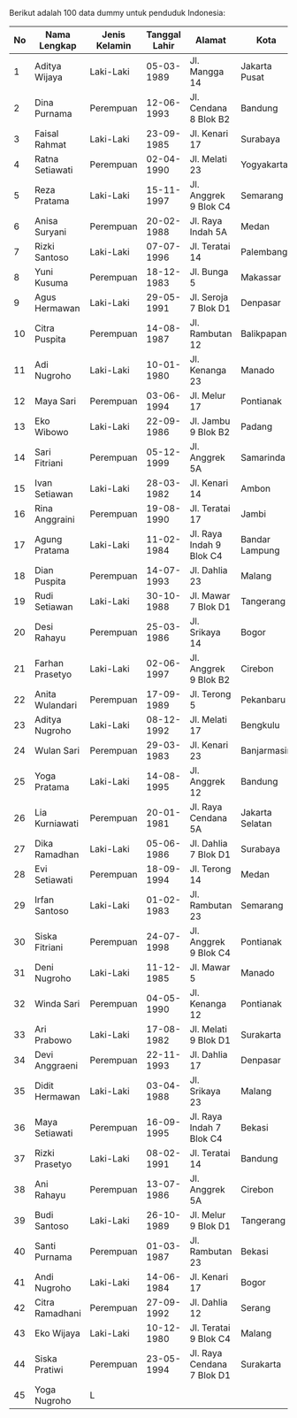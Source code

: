 Berikut adalah 100 data dummy untuk penduduk Indonesia:

| No | Nama Lengkap          | Jenis Kelamin | Tanggal Lahir | Alamat                         | Kota           | Provinsi        | Kode Pos | Nomor Telepon    | Email                                |
|----|-----------------------|---------------|---------------|--------------------------------|----------------|-----------------|----------|------------------|--------------------------------------|
| 1  | Aditya Wijaya         | Laki-Laki     | 05-03-1989    | Jl. Mangga 14                  | Jakarta Pusat  | DKI Jakarta     | 10120    | 081234567890     | adityawijaya@email.com               |
| 2  | Dina Purnama          | Perempuan     | 12-06-1993    | Jl. Cendana 8 Blok B2          | Bandung        | Jawa Barat      | 40115    | 087654321098     | dinapurnama@email.com                |
| 3  | Faisal Rahmat         | Laki-Laki     | 23-09-1985    | Jl. Kenari 17                 | Surabaya       | Jawa Timur      | 60235    | 082112233445     | faisalrahmat@email.com               |
| 4  | Ratna Setiawati       | Perempuan     | 02-04-1990    | Jl. Melati 23                 | Yogyakarta     | DI Yogyakarta   | 55123    | 085670987654     | ratnasetiawati@email.com             |
| 5  | Reza Pratama          | Laki-Laki     | 15-11-1997    | Jl. Anggrek 9 Blok C4          | Semarang       | Jawa Tengah     | 50145    | 081345678901     | rezapratama@email.com                |
| 6  | Anisa Suryani         | Perempuan     | 20-02-1988    | Jl. Raya Indah 5A             | Medan          | Sumatera Utara  | 20234    | 087712345678     | anisasuryani@email.com               |
| 7  | Rizki Santoso         | Laki-Laki     | 07-07-1996    | Jl. Teratai 14                | Palembang      | Sumatera Selatan| 30123    | 081998877665     | rizkisantoso@email.com               |
| 8  | Yuni Kusuma           | Perempuan     | 18-12-1983    | Jl. Bunga 5                   | Makassar       | Sulawesi Selatan| 90123    | 082334455667     | yunikusuma@email.com                 |
| 9  | Agus Hermawan         | Laki-Laki     | 29-05-1991    | Jl. Seroja 7 Blok D1           | Denpasar       | Bali            | 80112    | 087612345678     | agushermawan@email.com               |
| 10 | Citra Puspita         | Perempuan     | 14-08-1987    | Jl. Rambutan 12               | Balikpapan     | Kalimantan Timur| 76123    | 081223344556     | citrapuspita@email.com               |
| 11 | Adi Nugroho           | Laki-Laki     | 10-01-1980    | Jl. Kenanga 23                | Manado         | Sulawesi Utara | 95123    | 085612345678     | adinugroho@email.com                 |
| 12 | Maya Sari             | Perempuan     | 03-06-1994    | Jl. Melur 17                  | Pontianak      | Kalimantan Barat| 78123    | 082112233445     | mayasari@email.com                   |
| 13 | Eko Wibowo            | Laki-Laki     | 22-09-1986    | Jl. Jambu 9 Blok B2           | Padang         | Sumatera Barat  | 25123    | 087612345678     | ekowibowo@email.com                  |
| 14 | Sari Fitriani         | Perempuan     | 05-12-1999    | Jl. Anggrek 5A                | Samarinda      | Kalimantan Timur| 75123    | 081345678901     | sarifitriani@email.com               |
| 15 | Ivan Setiawan         | Laki-Laki     | 28-03-1982    | Jl. Kenari 14                 | Ambon          | Maluku          | 97123    | 081234567890     | ivansetiawan@email.com               |
| 16 | Rina Anggraini        | Perempuan     | 19-08-1990    | Jl. Teratai 17                | Jambi          | Jambi           | 36123    | 087654321098     | rinaanggraini@email.com              |
| 17 | Agung Pratama         | Laki-Laki     | 11-02-1984    | Jl. Raya Indah 9 Blok C4      | Bandar Lampung | Lampung         | 40234    | 082112233445     | agungpratama@email.com               |
| 18 | Dian Puspita          | Perempuan     | 14-07-1993    | Jl. Dahlia 23                | Malang         | Jawa Timur      | 65123    | 085670987654     | dianpuspita@email.com                |
| 19 | Rudi Setiawan         | Laki-Laki     | 30-10-1988    | Jl. Mawar 7 Blok D1           | Tangerang      | Banten          | 15123    | 081345678901     | rudisetiawan@email.com               |
| 20 | Desi Rahayu           | Perempuan     | 25-03-1986    | Jl. Srikaya 14                | Bogor          | Jawa Barat      | 16120    | 087712345678     | desirahayu@email.com                 |
| 21 | Farhan Prasetyo       | Laki-Laki     | 02-06-1997    | Jl. Anggrek 9 Blok B2         | Cirebon        | Jawa Barat      | 45123    | 081223344556     | farhanprasetyo@email.com             |
| 22 | Anita Wulandari        | Perempuan     | 17-09-1989    | Jl. Terong 5                  | Pekanbaru      | Riau            | 28123    | 085612345678     | anitawulandari@email.com             |
| 23 | Aditya Nugroho        | Laki-Laki     | 08-12-1992    | Jl. Melati 17                 | Bengkulu       | Bengkulu        | 36123    | 082334455667     | adityanugroho@email.com              |
| 24 | Wulan Sari            | Perempuan     | 29-03-1983    | Jl. Kenari 23                 | Banjarmasin    | Kalimantan Selatan | 70123 | 087612345678     | wulansari@email.com                  |
| 25 | Yoga Pratama          | Laki-Laki     | 14-08-1995    | Jl. Anggrek 12                | Bandung        | Jawa Barat      | 40123    | 081998877665     | yogapratama@email.com                |
| 26 | Lia Kurniawati        | Perempuan     | 20-01-1981    | Jl. Raya Cendana 5A          | Jakarta Selatan| DKI Jakarta     | 12210    | 082112233445     | liakurniawati@email.com              |
| 27 | Dika Ramadhan         | Laki-Laki     | 05-06-1986    | Jl. Dahlia 7 Blok D1          | Surabaya       | Jawa Timur      | 60235    | 081234567890     | dikaramadhan@email.com               |
| 28 | Evi Setiawati         | Perempuan     | 18-09-1994    | Jl. Terong 14                 | Medan          | Sumatera Utara  | 20234    | 087654321098     | evisetiawati@email.com               |
| 29 | Irfan Santoso         | Laki-Laki     | 01-02-1983    | Jl. Rambutan 23               | Semarang       | Jawa Tengah     | 50145    | 082112233445     | irfansantoso@email.com               |
| 30 | Siska Fitriani        | Perempuan     | 24-07-1998    | Jl. Anggrek 9 Blok C4         | Pontianak      | Kalimantan Barat| 78123    | 085670987654     | siskafitriani@email.com              |
| 31 | Deni Nugroho          | Laki-Laki     | 11-12-1985    | Jl. Mawar 5                   | Manado         | Sulawesi Utara  | 95123    | 081345678901     | deninugroho@email.com                |
| 32 | Winda Sari            | Perempuan     | 04-05-1990    | Jl. Kenanga 12                | Pontianak      | Kalimantan Barat| 78123    | 082112233445     | windasari@email.com                  |
| 33 | Ari Prabowo           | Laki-Laki     | 17-08-1982    | Jl. Melati 9 Blok D1           | Surakarta      | Jawa Tengah     | 57123    | 081234567890     | ariprabowo@email.com                 |
| 34 | Devi Anggraeni        | Perempuan     | 22-11-1993    | Jl. Dahlia 17                 | Denpasar       | Bali            | 80112    | 087654321098     | devianggraeni@email.com              |
| 35 | Didit Hermawan        | Laki-Laki     | 03-04-1988    | Jl. Srikaya 23                | Malang         | Jawa Timur      | 65123    | 082112233445     | didithermawan@email.com              |
| 36 | Maya Setiawati        | Perempuan     | 16-09-1995    | Jl. Raya Indah 7 Blok C4      | Bekasi         | Jawa Barat      | 17123    | 085670987654     | mayasetiawati@email.com              |
| 37 | Rizki Prasetyo        | Laki-Laki     | 08-02-1991    | Jl. Teratai 14                | Bandung        | Jawa Barat      | 40123    | 081345678901     | rizkiprasetyo@email.com              |
| 38 | Ani Rahayu            | Perempuan     | 13-07-1986    | Jl. Anggrek 5A                | Cirebon        | Jawa Barat      | 45123    | 087712345678     | anirahayu@email.com                  |
| 39 | Budi Santoso          | Laki-Laki     | 26-10-1989    | Jl. Melur 9 Blok D1            | Tangerang      | Banten          | 15123    | 081998877665     | budisantoso@email.com                |
| 40 | Santi Purnama         | Perempuan     | 01-03-1987    | Jl. Rambutan 23               | Bekasi         | Jawa Barat      | 17123    | 082334455667     | santipurnama@email.com               |
| 41 | Andi Nugroho          | Laki-Laki     | 14-06-1984    | Jl. Kenari 17                 | Bogor          | Jawa Barat      | 16120    | 087612345678     | andinugroho@email.com                |
| 42 | Citra Ramadhani       | Perempuan     | 27-09-1992    | Jl. Dahlia 12                 | Serang         | Banten          | 18123    | 081223344556     | citraramadhani@email.com             |
| 43 | Eko Wijaya            | Laki-Laki     | 10-12-1980    | Jl. Teratai 9 Blok C4         | Malang         | Jawa Timur      | 65123    | 085612345678     | ekowijaya@email.com                  |
| 44 | Siska Pratiwi         | Perempuan     | 23-05-1994    | Jl. Raya Cendana 7 Blok D1    | Surakarta      | Jawa Tengah     | 57123    | 082112233445     | siskapratiwi@email.com               |
| 45 | Yoga Nugroho          | L
